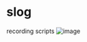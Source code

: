 # slog
recording scripts
![image](https://github.com/user-attachments/assets/f5ce05ec-9267-41c5-9cc3-48e47e3d7ce3)
